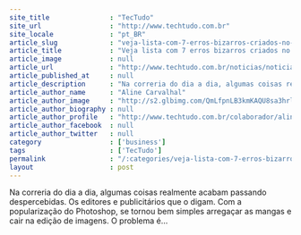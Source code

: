 ```yaml
---
site_title               : "TecTudo"
site_url                 : "http://www.techtudo.com.br"
site_locale              : "pt_BR"
article_slug             : "veja-lista-com-7-erros-bizarros-criados-no-photoshop"
article_title            : "Veja lista com 7 erros bizarros criados no Photoshop"
article_image            : null
article_url              : "http://www.techtudo.com.br/noticias/noticia/2011/10/7-erros-bizarros-no-photoshop.html"
article_published_at     : null
article_description      : "Na correria do dia a dia, algumas coisas realmente acabam passando despercebidas. Os editores e publicitários que o digam. Com a popularização do Photoshop, se tornou bem simples arregaçar as mangas e cair na edição de imagens. O problema é..."
article_author_name      : "Aline Carvalhal"
article_author_image     : "http://s2.glbimg.com/QmLfpnLB3kmKAQU8sa3hrl3_Bvs=/30x30/s2.glbimg.com/jkJayYqHP_e8tMe35yhloQri21k=/140x140/s.glbimg.com/po/tt2/f/original/2013/11/12/298277_2458257499492_1343779995_32919859_1540469298_n_1.jpg"
article_author_biography : null
article_author_profile   : "http://www.techtudo.com.br/colaborador/aline-carvalhal.html"
article_author_facebook  : null
article_author_twitter   : null
category                 : ['business']
tags                     : ['TecTudo']
permalink                : "/:categories/veja-lista-com-7-erros-bizarros-criados-no-photoshop/"
layout                   : post
---
```


Na correria do dia a dia, algumas coisas realmente acabam passando despercebidas. Os editores e publicitários que o digam. Com a popularização do Photoshop, se tornou bem simples arregaçar as mangas e cair na edição de imagens. O problema é...
